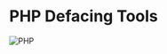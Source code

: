 
# PHP Defacing Tools
![PHP](https://img.shields.io/badge/php-%23777BB4.svg?style=for-the-badge&logo=php&logoColor=white)
